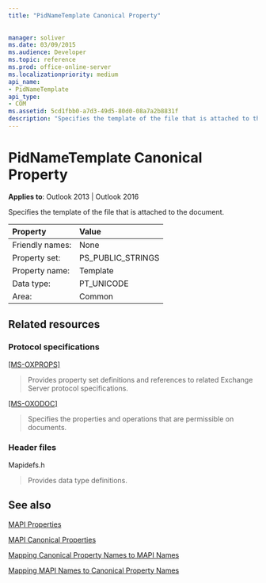 ```yaml
---
title: "PidNameTemplate Canonical Property"
 
 
manager: soliver
ms.date: 03/09/2015
ms.audience: Developer
ms.topic: reference
ms.prod: office-online-server
ms.localizationpriority: medium
api_name:
- PidNameTemplate
api_type:
- COM
ms.assetid: 5cd1fbb0-a7d3-49d5-80d0-08a7a2b8831f
description: "Specifies the template of the file that is attached to the document for Outlook 2013 or Outlook 2016."
---
```


# PidNameTemplate Canonical Property

  
  
**Applies to**: Outlook 2013 | Outlook 2016 
  
Specifies the template of the file that is attached to the document.
  
|Property |Value |
|:-----|:-----|
|Friendly names:  <br/> |None  <br/> |
|Property set:  <br/> |PS_PUBLIC_STRINGS  <br/> |
|Property name:  <br/> |Template  <br/> |
|Data type:  <br/> |PT_UNICODE  <br/> |
|Area:  <br/> |Common  <br/> |
   
## Related resources

### Protocol specifications

[[MS-OXPROPS]](https://msdn.microsoft.com/library/f6ab1613-aefe-447d-a49c-18217230b148%28Office.15%29.aspx)
  
> Provides property set definitions and references to related Exchange Server protocol specifications.
    
[[MS-OXODOC]](https://msdn.microsoft.com/library/103007c8-5066-4bed-84e3-4465907af098%28Office.15%29.aspx)
  
> Specifies the properties and operations that are permissible on documents.
    
### Header files

Mapidefs.h
  
> Provides data type definitions.
    
## See also



[MAPI Properties](mapi-properties.md)
  
[MAPI Canonical Properties](mapi-canonical-properties.md)
  
[Mapping Canonical Property Names to MAPI Names](mapping-canonical-property-names-to-mapi-names.md)
  
[Mapping MAPI Names to Canonical Property Names](mapping-mapi-names-to-canonical-property-names.md)

